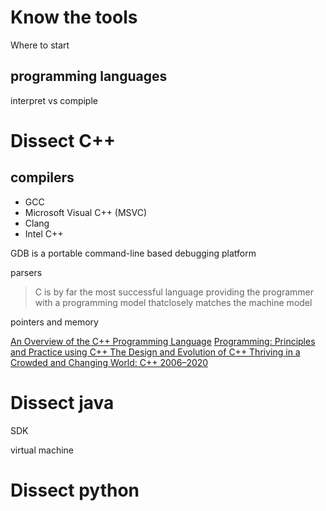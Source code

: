 # Know the tools

Where to start 


## programming languages
interpret vs compiple

# Dissect C++

## compilers

* GCC
* Microsoft Visual C++ (MSVC) 
* Clang
* Intel C++

GDB is a portable command-line based debugging platform

parsers

> C  is  by  far  the  most  successful  language  providing  the  programmer  with  a  programming  model  thatclosely  matches  the  machine  model

pointers and memory


[An Overview of the C++ Programming Language](https://www.stroustrup.com/crc.pdf)
[Programming: Principles and Practice using C++ ](https://ptgmedia.pearsoncmg.com/images/9780321992789/samplepages/9780321992789.pdf)
[The Design and Evolution of C++ ]()
[Thriving in a Crowded and Changing World: C++ 2006–2020 ](https://www.stroustrup.com/hopl20main-p5-p-bfc9cd4--final.pdf)

# Dissect java

SDK 

virtual machine

# Dissect python




